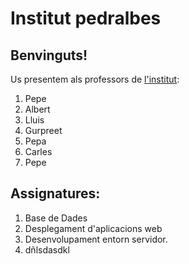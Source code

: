 # Institut pedralbes
## Benvinguts! 
Us presentem als professors de [l'institut](https://www.institutpedralbes.cat/): 

 1. Pepe	
 2. Albert
 3. Lluis
 4. Gurpreet
 5. Pepa
 6. Carles
 5. Pepe
 

 ## Assignatures:
 1. Base de Dades
 2. Desplegament d'aplicacions web
 3. Desenvolupament entorn servidor.
 4. dñlsdasdkl

 

